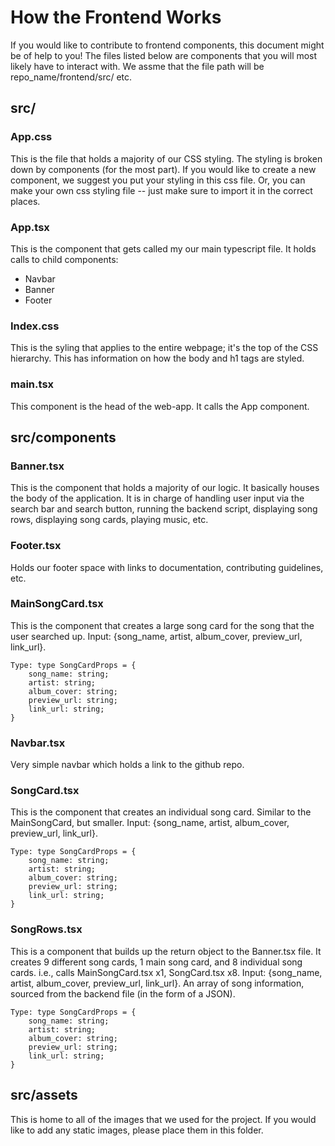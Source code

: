 # How the Frontend Works

If you would like to contribute to frontend components, this document might be of help to you!
The files listed below are components that you will most likely have to interact with.
We assme that the file path will be repo_name/frontend/src/ etc.

## src/

### App.css
This is the file that holds a majority of our CSS styling. The styling is broken down by components (for the most part).
If you would like to create a new component, we suggest you put your styling in this css file. Or, you can make your own css
styling file -- just make sure to import it in the correct places.

### App.tsx
This is the component that gets called my our main typescript file. It holds calls to child components:
- Navbar
- Banner
- Footer

### Index.css
This is the syling that applies to the entire webpage; it's the top of the CSS hierarchy. This has information on how 
the body and h1 tags are styled.

### main.tsx
This component is the head of the web-app. It calls the App component.

## src/components
### Banner.tsx
This is the component that holds a majority of our logic.  It basically houses the body of the application.
It is in charge of handling user input via the search bar and search button, running the backend script, displaying
song rows, displaying song cards, playing music, etc.

### Footer.tsx
Holds our footer space with links to documentation, contributing guidelines, etc.

### MainSongCard.tsx
This is the component that creates a large song card for the song that the user searched up. 
Input: {song_name, artist, album_cover, preview_url, link_url}. 
```
Type: type SongCardProps = {
    song_name: string;
    artist: string;
    album_cover: string;
    preview_url: string;
    link_url: string;
}
```

### Navbar.tsx
Very simple navbar which holds a link to the github repo.

### SongCard.tsx
This is the component that creates an individual song card. Similar to the MainSongCard, but smaller.
Input: {song_name, artist, album_cover, preview_url, link_url}. 
```
Type: type SongCardProps = {
    song_name: string;
    artist: string;
    album_cover: string;
    preview_url: string;
    link_url: string;
}
```

### SongRows.tsx
This is a component that builds up the return object to the Banner.tsx file. It creates 9 different song cards,
1 main song card, and 8 individual song cards. i.e., calls MainSongCard.tsx x1, SongCard.tsx x8.
Input: {song_name, artist, album_cover, preview_url, link_url}. An array of song information, sourced from the backend file (in the form of a JSON).
```
Type: type SongCardProps = {
    song_name: string;
    artist: string;
    album_cover: string;
    preview_url: string;
    link_url: string;
}
```

## src/assets
This is home to all of the images that we used for the project. If you would like to add any static images, please
place them in this folder.
